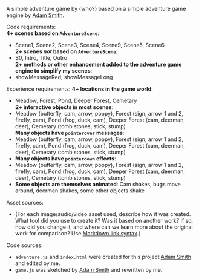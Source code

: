 A simple adventure game by {who?} based on a simple adventure game engine by [Adam Smith](https://github.com/rndmcnlly).

Code requirements:  
**4+ scenes based on `AdventureScene`**:  
- Scene1, Scene2, Scene3, Scene4, Scene9, Scene5, Scene6  
**2+ scenes *not* based on `AdventureScene`**:  
- S0, Intro, Title, Outro  
**2+ methods or other enhancement added to the adventure game engine to simplify my scenes**:
- showMessageRed, showMessageLong

Experience requirements:
**4+ locations in the game world**:  
- Meadow, Forest, Pond, Deeper Forest, Cemetary  
**2+ interactive objects in most scenes**:  
- Meadow (butterfly, cam, arrow, poppy), Forest (sign, arrow 1 and 2, firefly, cam), Pond (frog, duck, cam), Deeper Forest (cam, deerman, deer), Cemetary (tomb stones, stick, stump)  
**Many objects have `pointerover` messages**:  
- Meadow (butterfly, cam, arrow, poppy), Forest (sign, arrow 1 and 2, firefly, cam), Pond (frog, duck, cam), Deeper Forest (cam, deerman, deer), Cemetary (tomb stones, stick, stump)  
- **Many objects have `pointerdown` effects**:  
- Meadow (butterfly, cam, arrow, poppy), Forest (sign, arrow 1 and 2, firefly, cam), Pond (frog, duck, cam), Deeper Forest (cam, deerman, deer), Cemetary (tomb stones, stick, stump)
- **Some objects are themselves animated**: 
Cam shakes, bugs move around, deerman shakes, some other objects shake

Asset sources:
- (For each image/audio/video asset used, describe how it was created. What tool did you use to create it? Was it based on another work? If so, how did you change it, and where can we learn more about the original work for comparison? Use [Markdown link syntax](https://docs.github.com/en/get-started/writing-on-github/getting-started-with-writing-and-formatting-on-github/basic-writing-and-formatting-syntax#links).)

Code sources:
- `adventure.js` and `index.html` were created for this project [Adam Smith](https://github.com/rndmcnlly) and edited by me.
- `game.js` was sketched by [Adam Smith](https://github.com/rndmcnlly) and rewritten by me.